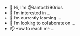 - 👋 Hi, I’m @Santos1990rios
- 👀 I’m interested in ...
- 🌱 I’m currently learning ...
- 💞️ I’m looking to collaborate on ...
- 📫 How to reach me ...

<!---
Santos1990rios/Santos1990rios is a ✨ special ✨ repository because its `README.md` (this file) appears on your GitHub profile.
You can click the Preview link to take a look at your changes.
--->
